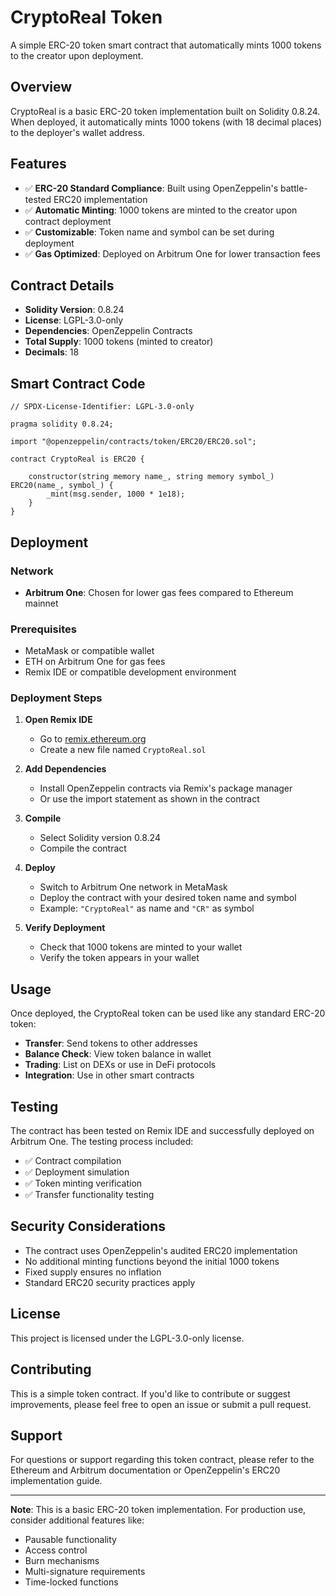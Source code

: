 # CryptoReal Token

A simple ERC-20 token smart contract that automatically mints 1000 tokens to the creator upon deployment.

## Overview

CryptoReal is a basic ERC-20 token implementation built on Solidity 0.8.24. When deployed, it automatically mints 1000 tokens (with 18 decimal places) to the deployer's wallet address.

## Features

- ✅ **ERC-20 Standard Compliance**: Built using OpenZeppelin's battle-tested ERC20 implementation
- ✅ **Automatic Minting**: 1000 tokens are minted to the creator upon contract deployment
- ✅ **Customizable**: Token name and symbol can be set during deployment
- ✅ **Gas Optimized**: Deployed on Arbitrum One for lower transaction fees

## Contract Details

- **Solidity Version**: 0.8.24
- **License**: LGPL-3.0-only
- **Dependencies**: OpenZeppelin Contracts
- **Total Supply**: 1000 tokens (minted to creator)
- **Decimals**: 18

## Smart Contract Code

```solidity
// SPDX-License-Identifier: LGPL-3.0-only

pragma solidity 0.8.24;

import "@openzeppelin/contracts/token/ERC20/ERC20.sol";

contract CryptoReal is ERC20 {

    constructor(string memory name_, string memory symbol_) ERC20(name_, symbol_) {
        _mint(msg.sender, 1000 * 1e18);
    }
}
```

## Deployment

### Network

- **Arbitrum One**: Chosen for lower gas fees compared to Ethereum mainnet

### Prerequisites

- MetaMask or compatible wallet
- ETH on Arbitrum One for gas fees
- Remix IDE or compatible development environment

### Deployment Steps

1. **Open Remix IDE**

   - Go to [remix.ethereum.org](https://remix.ethereum.org)
   - Create a new file named `CryptoReal.sol`

2. **Add Dependencies**

   - Install OpenZeppelin contracts via Remix's package manager
   - Or use the import statement as shown in the contract

3. **Compile**

   - Select Solidity version 0.8.24
   - Compile the contract

4. **Deploy**

   - Switch to Arbitrum One network in MetaMask
   - Deploy the contract with your desired token name and symbol
   - Example: `"CryptoReal"` as name and `"CR"` as symbol

5. **Verify Deployment**
   - Check that 1000 tokens are minted to your wallet
   - Verify the token appears in your wallet

## Usage

Once deployed, the CryptoReal token can be used like any standard ERC-20 token:

- **Transfer**: Send tokens to other addresses
- **Balance Check**: View token balance in wallet
- **Trading**: List on DEXs or use in DeFi protocols
- **Integration**: Use in other smart contracts

## Testing

The contract has been tested on Remix IDE and successfully deployed on Arbitrum One. The testing process included:

- ✅ Contract compilation
- ✅ Deployment simulation
- ✅ Token minting verification
- ✅ Transfer functionality testing

## Security Considerations

- The contract uses OpenZeppelin's audited ERC20 implementation
- No additional minting functions beyond the initial 1000 tokens
- Fixed supply ensures no inflation
- Standard ERC20 security practices apply

## License

This project is licensed under the LGPL-3.0-only license.

## Contributing

This is a simple token contract. If you'd like to contribute or suggest improvements, please feel free to open an issue or submit a pull request.

## Support

For questions or support regarding this token contract, please refer to the Ethereum and Arbitrum documentation or OpenZeppelin's ERC20 implementation guide.

---

**Note**: This is a basic ERC-20 token implementation. For production use, consider additional features like:

- Pausable functionality
- Access control
- Burn mechanisms
- Multi-signature requirements
- Time-locked functions
